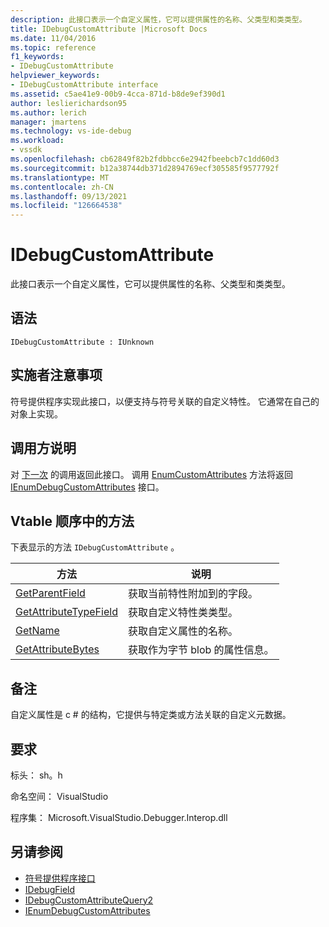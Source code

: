 ```yaml
---
description: 此接口表示一个自定义属性，它可以提供属性的名称、父类型和类类型。
title: IDebugCustomAttribute |Microsoft Docs
ms.date: 11/04/2016
ms.topic: reference
f1_keywords:
- IDebugCustomAttribute
helpviewer_keywords:
- IDebugCustomAttribute interface
ms.assetid: c5ae41e9-00b9-4cca-871d-b8de9ef390d1
author: leslierichardson95
ms.author: lerich
manager: jmartens
ms.technology: vs-ide-debug
ms.workload:
- vssdk
ms.openlocfilehash: cb62849f82b2fdbbcc6e2942fbeebcb7c1dd60d3
ms.sourcegitcommit: b12a38744db371d2894769ecf305585f9577792f
ms.translationtype: MT
ms.contentlocale: zh-CN
ms.lasthandoff: 09/13/2021
ms.locfileid: "126664538"
---
```

# <a name="idebugcustomattribute"></a>IDebugCustomAttribute
此接口表示一个自定义属性，它可以提供属性的名称、父类型和类类型。

## <a name="syntax"></a>语法

```
IDebugCustomAttribute : IUnknown
```

## <a name="notes-for-implementers"></a>实施者注意事项
 符号提供程序实现此接口，以便支持与符号关联的自定义特性。 它通常在自己的对象上实现。

## <a name="notes-for-callers"></a>调用方说明
 对 [下一次](../../../extensibility/debugger/reference/ienumdebugcustomattributes-next.md) 的调用返回此接口。 调用 [EnumCustomAttributes](../../../extensibility/debugger/reference/idebugcustomattributequery2-enumcustomattributes.md) 方法将返回 [IEnumDebugCustomAttributes](../../../extensibility/debugger/reference/ienumdebugcustomattributes.md) 接口。

## <a name="methods-in-vtable-order"></a>Vtable 顺序中的方法
 下表显示的方法 `IDebugCustomAttribute` 。

|方法|说明|
|------------|-----------------|
|[GetParentField](../../../extensibility/debugger/reference/idebugcustomattribute-getparentfield.md)|获取当前特性附加到的字段。|
|[GetAttributeTypeField](../../../extensibility/debugger/reference/idebugcustomattribute-getattributetypefield.md)|获取自定义特性类类型。|
|[GetName](../../../extensibility/debugger/reference/idebugcustomattribute-getname.md)|获取自定义属性的名称。|
|[GetAttributeBytes](../../../extensibility/debugger/reference/idebugcustomattribute-getattributebytes.md)|获取作为字节 blob 的属性信息。|

## <a name="remarks"></a>备注
 自定义属性是 c # 的结构，它提供与特定类或方法关联的自定义元数据。

## <a name="requirements"></a>要求
 标头： sh。h

 命名空间： VisualStudio

 程序集： Microsoft.VisualStudio.Debugger.Interop.dll

## <a name="see-also"></a>另请参阅
- [符号提供程序接口](../../../extensibility/debugger/reference/symbol-provider-interfaces.md)
- [IDebugField](../../../extensibility/debugger/reference/idebugfield.md)
- [IDebugCustomAttributeQuery2](../../../extensibility/debugger/reference/idebugcustomattributequery2.md)
- [IEnumDebugCustomAttributes](../../../extensibility/debugger/reference/ienumdebugcustomattributes.md)
